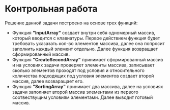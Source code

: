 # Контрольная работа
Решение данной задачи построено на основе трех функций:
* Функция **"InputArray"** создает внутри себя одномерный массив, который вводится с клавиатуры.
Первое действием функция будет требовать указазать кол-во элементов массива, далее она попросит заполнить каждый элемент отдельно. Далее функция возвращает сформированный массив.
* Функция **"CreateSecondArray"** принимает сформированный массив и на условиях задачи проверяет элементы массива, записывает сколько элементов проходят под условия и относительного количества подходящих под условия элементов создает второй массив, далее возваращает его.
* Функция **"SortingArray"** принимает два массива, далее на условиях задачи заполняет второй массив элементами из первого соотвествущим условиям элементами. Далее выводит готовый массив.
